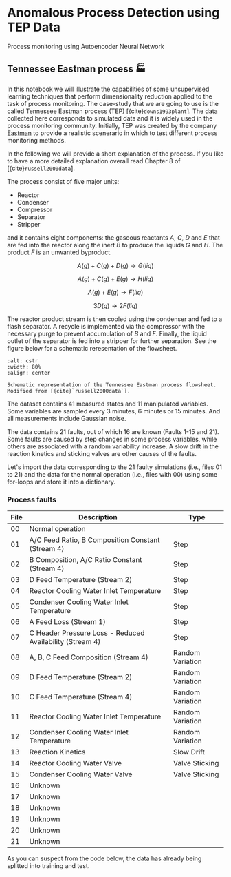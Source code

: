 # Anomalous Process Detection using TEP Data
Process monitoring using Autoencoder Neural Network

## Tennessee Eastman process 🏭

In this notebook we will illustrate the capabilities of some unsupervised learning techniques that perform dimensionality reduction applied to the task of process monitoring. The case-study that we are going to use is the called Tennessee Eastman process (TEP) [{cite}`downs1993plant`]. The data collected here corresponds to simulated data and it is widely used in the process monitoring community. Initially, TEP was created by the company [Eastman](https://www.eastman.com/en) to provide a realistic scenerario in which to test different process monitoring methods.

In the following we will provide a short explanation of the process. If you like to have a more detailed explanation overall read Chapter 8 of [{cite}`russell2000data`].

The process consist of five major units:

*   Reactor
*   Condenser
*   Compressor
*   Separator
*   Stripper

and it contains eight components: the gaseous reactants $A$, $C$, $D$ and $E$ that are fed into the reactor along the inert $B$ to produce the liquids $G$ and $H$. The product $F$ is an unwanted byproduct.

$$
A(g) + C(g) + D(g) → G(liq)
$$

$$
A(g) + C(g) + E(g) → H(liq)
$$

$$
A(g) + E(g) → F(liq)
$$

$$
3D(g) → 2F(liq)
$$

The reactor product stream is then cooled using the condenser and fed to a flash separator. A recycle is implemented via the compressor with the necessary purge to prevent accumulation of $B$ and $F$. Finally, the liquid outlet of the separator is fed into a stripper for further separation. See the figure below for a schematic reresentation of the flowsheet.

```{figure} TEP_flowsheet.png
:alt: cstr
:width: 80%
:align: center

Schematic representation of the Tennessee Eastman process flowsheet. Modified from [{cite}`russell2000data`].
```

The dataset contains 41 measured states and 11 manipulated variables. Some variables are sampled every 3 minutes, 6 minutes or 15 minutes. And all measurements include Gaussian noise.

The data contains 21 faults, out of which 16 are known (Faults 1-15 and 21). Some faults are caused by step changes in some process variables, while others are associated with a random variability increase. A slow drift in the reaction kinetics and sticking valves are other causes of the faults.


Let's import the data corresponding to the 21 faulty simulations (i.e., files 01 to 21) and the data for the normal operation (i.e., files with 00) using some for-loops and store it into a dictionary. 

### **Process faults**

File | Description                                            | Type
---- | ------------------------------------------------------ | ----
00   | Normal operation                                       |
01   | A/C Feed Ratio, B Composition Constant (Stream 4)      | Step
02  | B Composition, A/C Ratio Constant (Stream 4)            | Step
03  | D Feed Temperature (Stream 2)                           | Step
04  | Reactor Cooling Water Inlet Temperature                 | Step
05  | Condenser Cooling Water Inlet Temperature               | Step
06  | A Feed Loss (Stream 1)                                  | Step
07  | C Header Pressure Loss - Reduced Availability (Stream 4)| Step
08  | A, B, C Feed Composition (Stream 4)                     | Random Variation
09  | D Feed Temperature (Stream 2)                           | Random Variation
10 | C Feed Temperature (Stream 4)                            | Random Variation
11 | Reactor Cooling Water Inlet Temperature                  | Random Variation
12 | Condenser Cooling Water Inlet Temperature                | Random Variation
13 | Reaction Kinetics                                        | Slow Drift
14 | Reactor Cooling Water Valve                              | Valve Sticking
15 | Condenser Cooling Water Valve                            |Valve Sticking
16 | Unknown
17 | Unknown
18 | Unknown
19 | Unknown
20 | Unknown
21 | Unknown

As you can suspect from the code below, the data has already being splitted into training and test.
